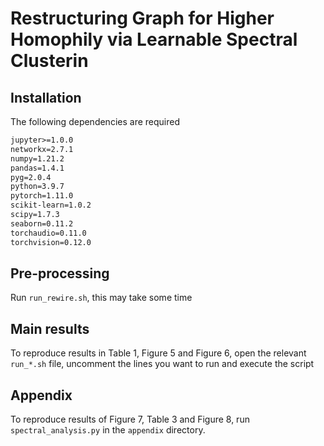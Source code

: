 # Restructuring Graph for Higher Homophily via Learnable Spectral Clusterin

## Installation

The following dependencies are required

```txt
jupyter>=1.0.0
networkx=2.7.1
numpy=1.21.2
pandas=1.4.1
pyg=2.0.4
python=3.9.7
pytorch=1.11.0
scikit-learn=1.0.2
scipy=1.7.3
seaborn=0.11.2
torchaudio=0.11.0
torchvision=0.12.0
```

## Pre-processing
Run `run_rewire.sh`, this may take some time

## Main results
To reproduce results in Table 1, Figure 5 and Figure 6, open the relevant `run_*.sh` file, uncomment the lines you want to run and execute the script

## Appendix
To reproduce results of Figure 7, Table 3 and Figure 8, run `spectral_analysis.py` in the `appendix` directory.
